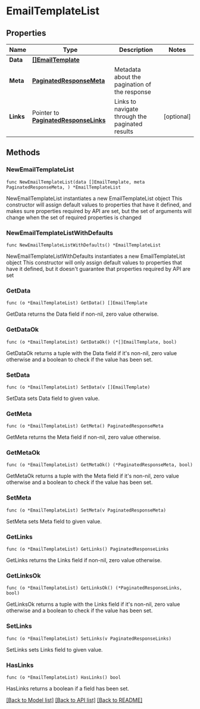 # EmailTemplateList

## Properties

Name | Type | Description | Notes
------------ | ------------- | ------------- | -------------
**Data** | [**[]EmailTemplate**](EmailTemplate.md) |  | 
**Meta** | [**PaginatedResponseMeta**](PaginatedResponseMeta.md) | Metadata about the pagination of the response | 
**Links** | Pointer to [**PaginatedResponseLinks**](PaginatedResponseLinks.md) | Links to navigate through the paginated results | [optional] 

## Methods

### NewEmailTemplateList

`func NewEmailTemplateList(data []EmailTemplate, meta PaginatedResponseMeta, ) *EmailTemplateList`

NewEmailTemplateList instantiates a new EmailTemplateList object
This constructor will assign default values to properties that have it defined,
and makes sure properties required by API are set, but the set of arguments
will change when the set of required properties is changed

### NewEmailTemplateListWithDefaults

`func NewEmailTemplateListWithDefaults() *EmailTemplateList`

NewEmailTemplateListWithDefaults instantiates a new EmailTemplateList object
This constructor will only assign default values to properties that have it defined,
but it doesn't guarantee that properties required by API are set

### GetData

`func (o *EmailTemplateList) GetData() []EmailTemplate`

GetData returns the Data field if non-nil, zero value otherwise.

### GetDataOk

`func (o *EmailTemplateList) GetDataOk() (*[]EmailTemplate, bool)`

GetDataOk returns a tuple with the Data field if it's non-nil, zero value otherwise
and a boolean to check if the value has been set.

### SetData

`func (o *EmailTemplateList) SetData(v []EmailTemplate)`

SetData sets Data field to given value.


### GetMeta

`func (o *EmailTemplateList) GetMeta() PaginatedResponseMeta`

GetMeta returns the Meta field if non-nil, zero value otherwise.

### GetMetaOk

`func (o *EmailTemplateList) GetMetaOk() (*PaginatedResponseMeta, bool)`

GetMetaOk returns a tuple with the Meta field if it's non-nil, zero value otherwise
and a boolean to check if the value has been set.

### SetMeta

`func (o *EmailTemplateList) SetMeta(v PaginatedResponseMeta)`

SetMeta sets Meta field to given value.


### GetLinks

`func (o *EmailTemplateList) GetLinks() PaginatedResponseLinks`

GetLinks returns the Links field if non-nil, zero value otherwise.

### GetLinksOk

`func (o *EmailTemplateList) GetLinksOk() (*PaginatedResponseLinks, bool)`

GetLinksOk returns a tuple with the Links field if it's non-nil, zero value otherwise
and a boolean to check if the value has been set.

### SetLinks

`func (o *EmailTemplateList) SetLinks(v PaginatedResponseLinks)`

SetLinks sets Links field to given value.

### HasLinks

`func (o *EmailTemplateList) HasLinks() bool`

HasLinks returns a boolean if a field has been set.


[[Back to Model list]](../README.md#documentation-for-models) [[Back to API list]](../README.md#documentation-for-api-endpoints) [[Back to README]](../README.md)


